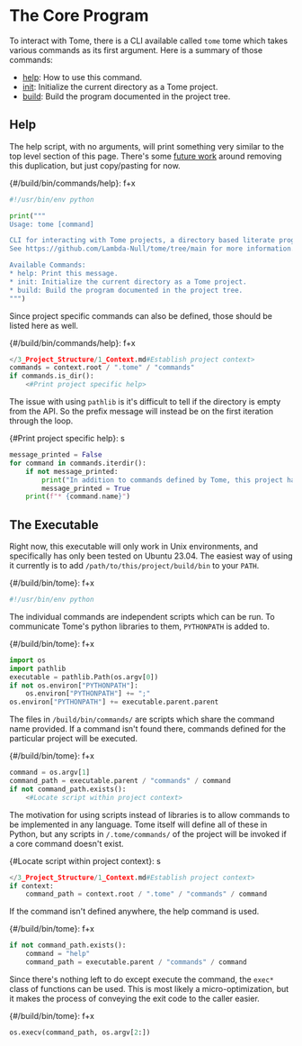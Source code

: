 # The Core Program

To interact with Tome, there is a CLI available called `tome` tome which takes various commands as its first argument. Here is a summary of those commands:

* [help](#Help): How to use this command.
* [init](1_Init.md): Initialize the current directory as a Tome project.
* [build](2_Build.md): Build the program documented in the project tree.

## Help

The help script, with no arguments, will print something very similar to the top level section of this page. There's some [future work](/B_Loose_Ends/Future_Work.md) around removing this duplication, but just copy/pasting for now.

{#/build/bin/commands/help}: f+x
```python
#!/usr/bin/env python

print("""
Usage: tome [command]

CLI for interacting with Tome projects, a directory based literate programming tool.
See https://github.com/Lambda-Null/tome/tree/main for more information.

Available Commands:
* help: Print this message.
* init: Initialize the current directory as a Tome project.
* build: Build the program documented in the project tree.
""")
```

Since project specific commands can also be defined, those should be listed here as well.

{#/build/bin/commands/help}: f+x
```python
</3_Project_Structure/1_Context.md#Establish project context>
commands = context.root / ".tome" / "commands"
if commands.is_dir():
    <#Print project specific help>
```

The issue with using `pathlib` is it's difficult to tell if the directory is empty from the API. So the prefix message will instead be on the first iteration through the loop.

{#Print project specific help}: s
```python
message_printed = False
for command in commands.iterdir():
    if not message_printed:
        print("In addition to commands defined by Tome, this project has the following commands available:")
        message_printed = True
    print(f"* {command.name}")
```

## The Executable

Right now, this executable will only work in Unix environments, and specifically has only been tested on Ubuntu 23.04. The easiest way of using it currently is to add `/path/to/this/project/build/bin` to your `PATH`.

{#/build/bin/tome}: f+x
```python
#!/usr/bin/env python
```

The individual commands are independent scripts which can be run. To communicate Tome's python libraries to them, `PYTHONPATH` is added to.

{#/build/bin/tome}: f+x
```python
import os
import pathlib
executable = pathlib.Path(os.argv[0])
if not os.environ["PYTHONPATH"]:
    os.environ["PYTHONPATH"] += ";"
os.environ["PYTHONPATH"] += executable.parent.parent
```

The files in `/build/bin/commands/` are scripts which share the command name provided. If a command isn't found there, commands defined for the particular project will be executed.

{#/build/bin/tome}: f+x
```python
command = os.argv[1]
command_path = executable.parent / "commands" / command
if not command_path.exists():
    <#Locate script within project context>
```

The motivation for using scripts instead of libraries is to allow commands to be implemented in any language. Tome itself will define all of these in Python, but any scripts in `/.tome/commands/` of the project will be invoked if a core command doesn't exist.

{#Locate script within project context}: s
```python
</3_Project_Structure/1_Context.md#Establish project context>
if context:
    command_path = context.root / ".tome" / "commands" / command
```

If the command isn't defined anywhere, the help command is used.

{#/build/bin/tome}: f+x
```python
if not command_path.exists():
    command = "help"
    command_path = executable.parent / "commands" / command
```

Since there's nothing left to do except execute the command, the `exec*` class of functions can be used. This is most likely a micro-optimization, but it makes the process of conveying the exit code to the caller easier.

{#/build/bin/tome}: f+x
```python
os.execv(command_path, os.argv[2:])
```
